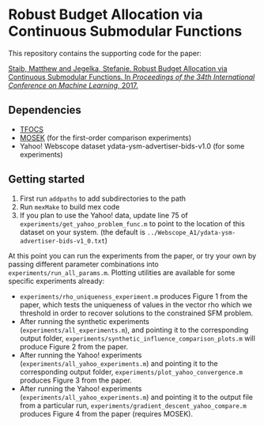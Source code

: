 # Robust Budget Allocation via Continuous Submodular Functions
This repository contains the supporting code for the paper:

[Staib, Matthew and Jegelka, Stefanie. Robust Budget Allocation via Continuous Submodular Functions. In _Proceedings of the 34th International Conference on Machine Learning_, 2017.](https://arxiv.org/abs/1702.08791)

## Dependencies
* [TFOCS](https://github.com/cvxr/TFOCS)
* [MOSEK](https://www.mosek.com/) (for the first-order comparison experiments)
* Yahoo! Webscope dataset ydata-ysm-advertiser-bids-v1.0 (for some experiments)

## Getting started
1. First run `addpaths` to add subdirectories to the path
2. Run `mexMake` to build mex code
3. If you plan to use the Yahoo! data, update line 75 of `experiments/get_yahoo_problem_func.m` to point to the location of this dataset on your system. (the default is `../Webscope_A1/ydata-ysm-advertiser-bids-v1_0.txt`)

At this point you can run the experiments from the paper, or try your own by passing different parameter combinations into `experiments/run_all_params.m`. Plotting utilities are available for some specific experiments already:
* `experiments/rho_uniqueness_experiment.m` produces Figure 1 from the paper, which tests the uniqueness of values in the vector rho which we threshold in order to recover solutions to the constrained SFM problem.
* After running the synthetic experiments (`experiments/all_experiments.m`), and pointing it to the corresponding output folder, `experiments/synthetic_influence_comparison_plots.m` will produce Figure 2 from the paper.
* After running the Yahoo! experiments (`experiments/all_yahoo_experiments.m`) and pointing it to the corresponding output folder, `experiments/plot_yahoo_convergence.m` produces Figure 3 from the paper.
* After running the Yahoo! experiments (`experiments/all_yahoo_experiments.m`) and pointing it to the output file from a particular run, `experiments/gradient_descent_yahoo_compare.m` produces Figure 4 from the paper (requires MOSEK).
